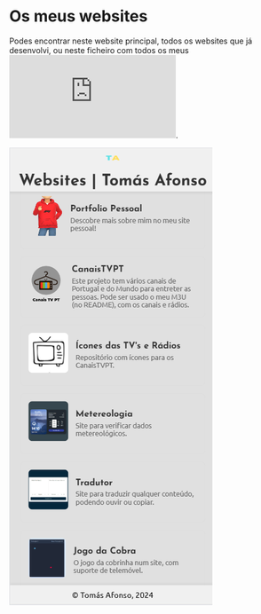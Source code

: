 # Os meus websites

Podes encontrar neste website principal, todos os websites que já desenvolvi, ou neste ficheiro com todos os meus ![websites](https://github.com/thomraider12/websites/blob/main/websites.md).

![osmeuswebsites](screenshot.png)
